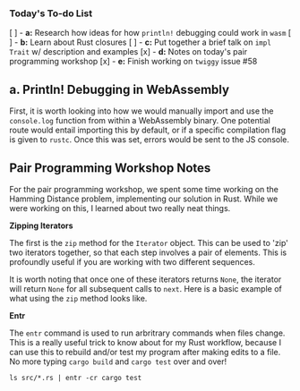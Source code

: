 ### Today's To-do List

[ ] - __a:__ Research how ideas for how `println!` debugging could work in `wasm`
[ ] - __b:__ Learn about Rust closures
[ ] - __c:__ Put together a brief talk on `impl Trait` w/ description and examples
[x] - __d:__ Notes on today's pair programming workshop
[x] - __e:__ Finish working on `twiggy` issue #58

## a. Println! Debugging in WebAssembly

First, it is worth looking into how we would manually import and use the
`console.log` function from within a WebAssembly binary. One potential
route would entail importing this by default, or if a specific compilation
flag is given to `rustc`. Once this was set, errors would be sent to the
JS console.

## Pair Programming Workshop Notes

For the pair programming workshop, we spent some time working on the Hamming
Distance problem, implementing our solution in Rust. While we were working
on this,  I learned about two really neat things.

__Zipping Iterators__

The first is the `zip` method for the `Iterator` object. This can be used to
'zip' two iterators together, so that each step involves a pair of elements.
This is profoundly useful if you are working with two different sequences.

It is worth noting that once one of these iterators returns `None`, the
iterator will return `None` for all subsequent calls to `next`. Here is a
basic example of what using the `zip` method looks like.

__Entr__

The `entr` command is used to run arbritrary commands when files change.
This is a really useful trick to know about for my Rust workflow, because
I can use this to rebuild and/or test my program after making edits to
a file. No more typing `cargo build` and `cargo test` over and over!

`ls src/*.rs | entr -cr cargo test`


